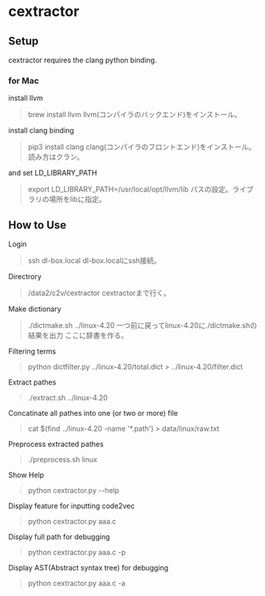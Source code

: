  <!-- -*- coding: utf-8 -*- -->

# cextractor

## Setup
cextractor requires the clang python binding.

### for Mac

install llvm
> brew install llvm
llvm(コンパイラのバックエンド)をインストール。

install clang binding
> pip3 install clang
clang(コンパイラのフロントエンド)をインストール。読み方はクラン。

and set LD_LIBRARY_PATH
> export LD_LIBRARY_PATH=/usr/local/opt/llvm/lib
> パスの設定。ライブラリの場所をlibに指定。

## How to Use

Login

> ssh dl-box.local
> dl-box.localにssh接続。

Directrory

> /data2/c2v/cextractor
> cextractorまで行く。

Make dictionary

> ./dictmake.sh ../linux-4.20
> 一つ前に戻ってlinux-4.20に./dictmake.shの結果を出力 ここに辞書を作る。

Filtering terms 

> python dictfilter.py ../linux-4.20/total.dict > ../linux-4.20/filter.dict
> 

Extract pathes

> ./extract.sh ../linux-4.20

Concatinate all pathes into one (or two or more) file

> cat $(find ../linux-4.20 -name '*.path') > data/linux/raw.txt

Preprocess extracted pathes

> ./preprocess.sh linux

Show Help

> python cextractor.py --help

Display feature for inputting code2vec

> python cextractor.py aaa.c 

Display full path for debugging

> python cextractor.py aaa.c -p 

Display AST(Abstract syntax tree) for debugging

> python cextractor.py aaa.c -a
